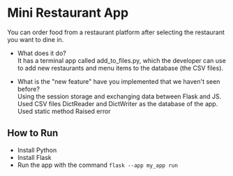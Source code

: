 # Mini Restaurant App

You can order food from a restaurant platform after selecting the restaurant you want to dine in.

- What does it do?  
  It has a terminal app called add_to_files.py, which the developer can use to add new restaurants and menu items to the database (the CSV files).

- What is the "new feature" have you implemented that we haven't seen before?  
  Using the session storage and exchanging data between Flask and JS.
  Used CSV files DictReader and DictWriter as the database of the app.
  Used static method
  Raised error

## How to Run

- Install Python
- Install Flask
- Run the app with the command `flask --app my_app run`
